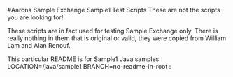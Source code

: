 #Aarons Sample Exchange Sample1 Test Scripts
These are not the scripts you are looking for!

These scripts are in fact used for testing Sample Exchange only.  There is really nothing in them that is original or valid, they were copied from William Lam and Alan Renouf.

This particular README is for Sample1 Java samples
LOCATION=/java/sample1
BRANCH=no-readme-in-root
:
